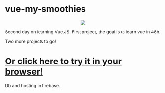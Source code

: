 # vue-my-smoothies

<p align="center">
<a href="https://res.cloudinary.com/duydvdaxd/video/upload/v1584197860/Vue-Sprint/vue-my-smoothies_1_ft91ns.mp4"><img src="https://res.cloudinary.com/duydvdaxd/image/upload/v1584291030/Vue-Sprint/vue-my-smoothies_1_sueufx.gif"></a>
</p>

Second day on learning Vue.JS.
First project, the goal is to learn vue in 48h.

Two more projects to go!

# <a class='text-center' href="https://vue-my-smoothies.firebaseapp.com/#/">Or click here to try it in your browser!</a>

Db and hosting in firebase.
